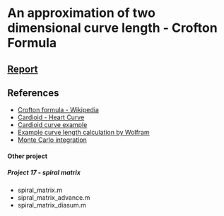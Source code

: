 # An approximation of two dimensional curve length - Crofton Formula
## [Report](https://hackmd.io/@Skychocowhite/Hy64kAPTS)
## References
* [Crofton formula - Wikipedia](https://en.wikipedia.org/wiki/Crofton_formula)
* [Cardioid - Heart Curve](https://en.wikipedia.org/wiki/Cardioid)
* [Cardioid curve example](https://mathworld.wolfram.com/HeartCurve.html)
* [Example curve length calculation by Wolfram](https://www.wolframalpha.com/input/?i=integrate+sqrt%28%2848*%28sin%28t%29%29%5E2*cos%28t%29%29%5E2+%2B+%28-13sin%28t%29+%2B+10sin%282t%29+%2B+6sin%283t%29+%2B+4sin%284t%29%29%5E2%29+dt+from+t%3D0+to+2*pi)
* [Monte Carlo integration](https://hackmd.io/@teshenglin/ms_monte_carlo)

#### Other project
##### Project 17 - spiral matrix
* spiral_matrix.m
* sipral_matrix_advance.m
* spiral_matrix_diasum.m
